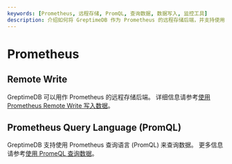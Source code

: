 ```yaml
---
keywords: [Prometheus, 远程存储, PromQL, 查询数据, 数据写入, 监控工具]
description: 介绍如何将 GreptimeDB 作为 Prometheus 的远程存储后端，并支持使用 Prometheus 查询语言 (PromQL) 查询数据。
---
```


# Prometheus

## Remote Write

GreptimeDB 可以用作 Prometheus 的远程存储后端。
详细信息请参考[使用 Prometheus Remote Write 写入数据](/user-guide/ingest-data/for-observability/prometheus.md)。

## Prometheus Query Language (PromQL)

GreptimeDB 支持使用 Prometheus 查询语言 (PromQL) 来查询数据。
更多信息请参考[使用 PromeQL 查询数据](/user-guide/query-data/promql.md)。
